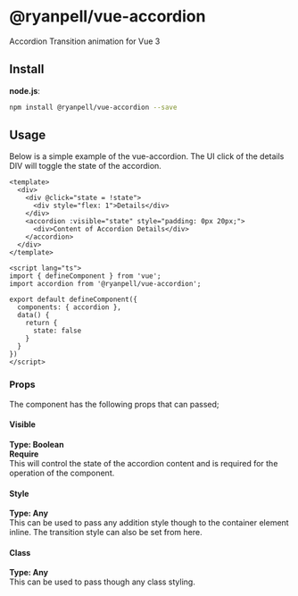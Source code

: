 # @ryanpell/vue-accordion
Accordion Transition animation for Vue 3


## Install
**node.js**:
```bash
npm install @ryanpell/vue-accordion --save
```


## Usage
Below is a simple example of the vue-accordion. The UI click of the details DIV will toggle the state of the accordion.

```vue
<template> 
  <div>
    <div @click="state = !state">
      <div style="flex: 1">Details</div>
    </div>
    <accordion :visible="state" style="padding: 0px 20px;">
      <div>Content of Accordion Details</div>
    </accordion>
  </div>
</template>

<script lang="ts">
import { defineComponent } from 'vue';
import accordion from '@ryanpell/vue-accordion';

export default defineComponent({
  components: { accordion },
  data() {
    return {
      state: false
    }
  }
})
</script>
```


### Props
The component has the following props that can passed;

#### Visible
**Type: Boolean**  
**Require**  
This will control the state of the accordion content and is required for the operation of the component.

#### Style
**Type: Any**  
This can be used to pass any addition style though to the container element inline. The transition style can also be set from here.

#### Class
**Type: Any**  
This can be used to pass though any class styling.
